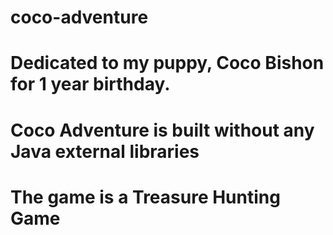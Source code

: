 # coco-adventure

# Dedicated to my puppy, Coco Bishon for 1 year birthday.

# Coco Adventure is built without any Java external libraries
# The game is a Treasure Hunting Game
